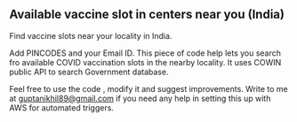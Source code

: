 ## Available vaccine slot in centers near you (India)
Find vaccine slots near your locality in India. 

Add PINCODES and your Email ID. This piece of code help lets you search fro available COVID vaccination slots in the nearby locality. It uses COWIN public API to search Government database. 


Feel free to use the code , modify it and suggest improvements. 
Write to me at guptanikhil89@gmail.com if you need any help in setting this up with AWS for automated triggers.
